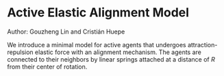 

# Active Elastic Alignment Model

Author: Gouzheng Lin and Cristián Huepe

We introduce a minimal model for active agents that undergoes attraction-repulsion elastic force with an alignment mechanism. The agents are connected to their neighbors by linear springs attached at a distance of $R$ from their center of rotation.
